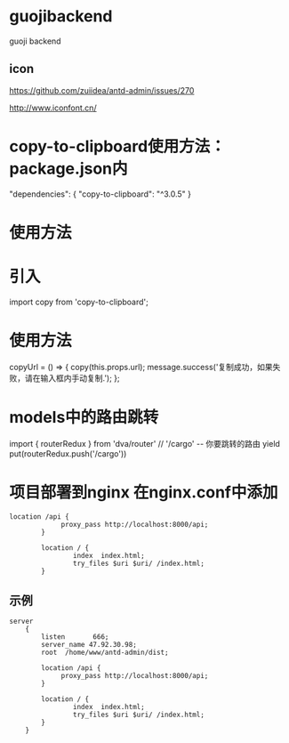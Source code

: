 # guojibackend

guoji backend

## icon

https://github.com/zuiidea/antd-admin/issues/270

http://www.iconfont.cn/


# copy-to-clipboard使用方法：package.json内
"dependencies": {
    "copy-to-clipboard": "^3.0.5"
}

# 使用方法
# 引入
import copy from 'copy-to-clipboard';

# 使用方法
copyUrl = () => {
    copy(this.props.url);
    message.success('复制成功，如果失败，请在输入框内手动复制.');
};

# models中的路由跳转

import { routerRedux } from 'dva/router'
// '/cargo' -- 你要跳转的路由
yield put(routerRedux.push('/cargo'))

# 项目部署到nginx 在nginx.conf中添加

```
location /api {
			 proxy_pass http://localhost:8000/api;
		}

		location / {
				index  index.html;
				try_files $uri $uri/ /index.html;
		}
```
## 示例
```
server
	{
		listen       666;
		server_name 47.92.30.98;
		root  /home/www/antd-admin/dist;

		location /api {
			 proxy_pass http://localhost:8000/api;
		}

		location / {
				index  index.html;
				try_files $uri $uri/ /index.html;
		}
	}
```